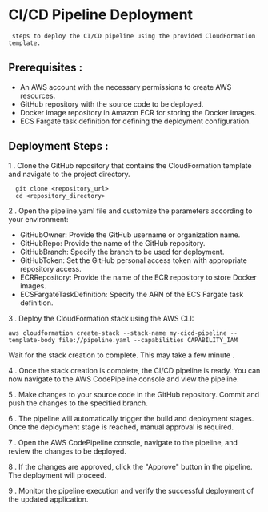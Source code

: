 # CI/CD Pipeline Deployment

     steps to deploy the CI/CD pipeline using the provided CloudFormation template.

## Prerequisites : #

* An AWS account with the necessary permissions to create AWS resources.
* GitHub repository with the source code to be deployed.
* Docker image repository in Amazon ECR for storing the Docker images.
* ECS Fargate task definition for defining the deployment configuration.

## Deployment Steps : #

1 . Clone the GitHub repository that contains the CloudFormation template and navigate to the project directory.

      git clone <repository_url>
      cd <repository_directory>

2 . Open the pipeline.yaml file and customize the parameters according to your environment:

* GitHubOwner: Provide the GitHub username or organization name.
* GitHubRepo: Provide the name of the GitHub repository.
* GitHubBranch: Specify the branch to be used for deployment.
* GitHubToken: Set the GitHub personal access token with appropriate repository access.
* ECRRepository: Provide the name of the ECR repository to store Docker images.
* ECSFargateTaskDefinition: Specify the ARN of the ECS Fargate task definition.

3 . Deploy the CloudFormation stack using the AWS CLI:

    aws cloudformation create-stack --stack-name my-cicd-pipeline --template-body file://pipeline.yaml --capabilities CAPABILITY_IAM
Wait for the stack creation to complete. This may take a few minute .

4 . Once the stack creation is complete, the CI/CD pipeline is ready. You can now navigate to the AWS CodePipeline console and view the pipeline.

5 . Make changes to your source code in the GitHub repository. Commit and push the changes to the specified branch.

6 . The pipeline will automatically trigger the build and deployment stages. Once the deployment stage is reached, manual approval is required.

7 . Open the AWS CodePipeline console, navigate to the pipeline, and review the changes to be deployed.

8 . If the changes are approved, click the "Approve" button in the pipeline. The deployment will proceed.

9 . Monitor the pipeline execution and verify the successful deployment of the updated application.



